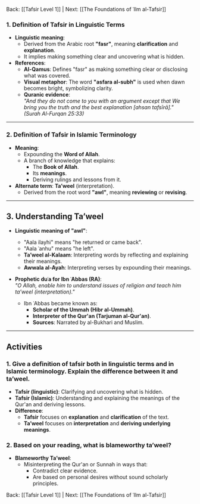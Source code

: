 Back: [[Tafsir Level 1]] | Next: [[The Foundations of ʿIlm al-Tafsir]]
### **1. Definition of Tafsir in Linguistic Terms**
- **Linguistic meaning**:
  - Derived from the Arabic root **"fasr"**, meaning **clarification** and **explanation**.
  - It implies making something clear and uncovering what is hidden.
- **References**:
  - **Al-Qamus**: Defines "fasr" as making something clear or disclosing what was covered.
  - **Visual metaphor**: The word **"asfara al-subh"** is used when dawn becomes bright, symbolizing clarity.
  - **Quranic evidence**:  
    *"And they do not come to you with an argument except that We bring you the truth and the best explanation [ahsan tafsīrā]."*  
    *(Surah Al-Furqan 25:33)*

---

### **2. Definition of Tafsir in Islamic Terminology**
- **Meaning**:  
  - Expounding the **Word of Allah**.  
  - A branch of knowledge that explains:
    - The **Book of Allah**.
    - Its **meanings**.
    - Deriving rulings and lessons from it.
- **Alternate term**: **Ta’weel** (interpretation).
  - Derived from the root word **"awl"**, meaning **reviewing** or **revising**.

---

## **3. Understanding Ta’weel**
- **Linguistic meaning of "awl"**:  
  - "Aala ilayhi" means "he returned or came back".  
  - "Aala ʿanhu" means "he left".  
  - **Ta’weel al-Kalaam**: Interpreting words by reflecting and explaining their meanings.
  - **Awwala al-Ayah**: Interpreting verses by expounding their meanings.

- **Prophetic duʿa for Ibn ʿAbbas (RA)**:  
  *"O Allah, enable him to understand issues of religion and teach him ta’weel (interpretation)."*  
  - Ibn ʿAbbas became known as:
    - **Scholar of the Ummah (Hibr al-Ummah)**.
    - **Interpreter of the Qur'an (Tarjuman al-Qur'an)**.
    - **Sources**: Narrated by al-Bukhari and Muslim.

---

## **Activities**

### **1. Give a definition of tafsir both in linguistic terms and in Islamic terminology. Explain the difference between it and ta’weel.**
- **Tafsir (linguistic)**: Clarifying and uncovering what is hidden.
- **Tafsir (Islamic)**: Understanding and explaining the meanings of the Qur'an and deriving lessons.
- **Difference**:  
  - **Tafsir** focuses on **explanation** and **clarification** of the text.
  - **Ta’weel** focuses on **interpretation** and **deriving underlying meanings**.

### **2. Based on your reading, what is blameworthy ta’weel?**
- **Blameworthy Ta’weel**:
  - Misinterpreting the Qur'an or Sunnah in ways that:
    - Contradict clear evidence.
    - Are based on personal desires without sound scholarly principles.

Back: [[Tafsir Level 1]] | Next: [[The Foundations of ʿIlm al-Tafsir]]